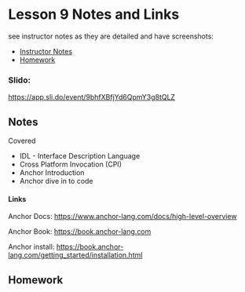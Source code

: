 # Lesson 9 Notes and Links


see instructor notes as they are detailed and have screenshots:
 - [Instructor Notes](../instructor_slide_notes_and_homework/Lesson9.pdf)
 - [Homework](../instructor_slide_notes_and_homework/Homework9.pdf)


### Slido:
https://app.sli.do/event/9bhfXBfjYd6QpmY3g8tQLZ


## Notes

Covered
 - IDL - Interface Description Language
 - Cross Platform Invocation (CPI)
 - Anchor Introduction
 - Anchor dive in to code

#### Links

Anchor Docs:
https://www.anchor-lang.com/docs/high-level-overview

Anchor Book:
https://book.anchor-lang.com

Anchor install:
https://book.anchor-lang.com/getting_started/installation.html



## Homework
